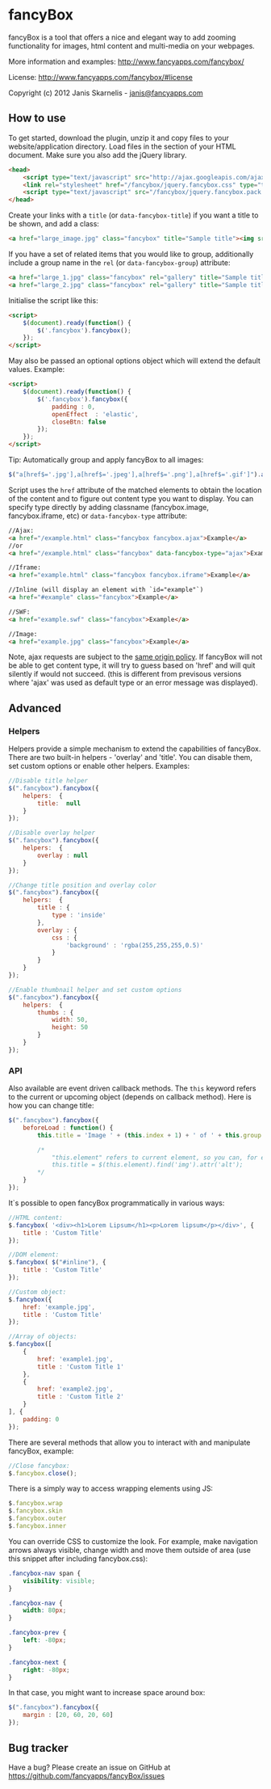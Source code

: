 fancyBox
========

fancyBox is a tool that offers a nice and elegant way to add zooming functionality for images, html content and multi-media on your webpages.

More information and examples: http://www.fancyapps.com/fancybox/

License: http://www.fancyapps.com/fancybox/#license

Copyright (c) 2012 Janis Skarnelis - janis@fancyapps.com


How to use
----------

To get started, download the plugin, unzip it and copy files to your website/application directory.
Load files in the <head> section of your HTML document. Make sure you also add the jQuery library.

```html
<head>
    <script type="text/javascript" src="http://ajax.googleapis.com/ajax/libs/jquery/1.7/jquery.min.js"></script>
    <link rel="stylesheet" href="/fancybox/jquery.fancybox.css" type="text/css" media="screen" />
    <script type="text/javascript" src="/fancybox/jquery.fancybox.pack.js"></script>
</head>
```

Create your links with a `title` (or `data-fancybox-title`) if you want a title to be shown, and add a class:

```html
<a href="large_image.jpg" class="fancybox" title="Sample title"><img src="small_image.jpg" /></a>
```

If you have a set of related items that you would like to group,
additionally include a group name in the `rel` (or `data-fancybox-group`) attribute:

```html
<a href="large_1.jpg" class="fancybox" rel="gallery" title="Sample title 1"><img src="small_1.jpg" /></a>
<a href="large_2.jpg" class="fancybox" rel="gallery" title="Sample title 1"><img src="small_2.jpg" /></a>
```

Initialise the script like this:

```html
<script>
    $(document).ready(function() {
        $('.fancybox').fancybox();
    });
</script>
```

May also be passed an optional options object which will extend the default values. Example:

```html
<script>
    $(document).ready(function() {
        $('.fancybox').fancybox({
            padding : 0,
            openEffect  : 'elastic',
            closeBtn: false
        });
    });
</script>
```

Tip: Automatically group and apply fancyBox to all images:

```js
$("a[href$='.jpg'],a[href$='.jpeg'],a[href$='.png'],a[href$='.gif']").attr('rel', 'gallery').fancybox();
```

Script uses the `href` attribute of the matched elements to obtain the location of the content and to figure out content type you want to display.
You can specify type directly by adding classname (fancybox.image, fancybox.iframe, etc) or `data-fancybox-type` attribute:

```html
//Ajax:
<a href="/example.html" class="fancybox fancybox.ajax">Example</a>
//or
<a href="/example.html" class="fancybox" data-fancybox-type="ajax">Example</a>

//Iframe:
<a href="example.html" class="fancybox fancybox.iframe">Example</a>

//Inline (will display an element with `id="example"`)
<a href="#example" class="fancybox">Example</a>

//SWF:
<a href="example.swf" class="fancybox">Example</a>

//Image:
<a href="example.jpg" class="fancybox">Example</a>
```

Note, ajax requests are subject to the [same origin policy](http://en.wikipedia.org/wiki/Same_origin_policy).
If fancyBox will not be able to get content type, it will try to guess based on 'href' and will quit silently if would not succeed.
(this is different from previsous versions where 'ajax' was used as default type or an error message was displayed).

Advanced
--------

### Helpers

Helpers provide a simple mechanism to extend the capabilities of fancyBox. There are two built-in helpers - 'overlay' and 'title'.
You can disable them, set custom options or enable other helpers. Examples:

```js
//Disable title helper
$(".fancybox").fancybox({
    helpers:  {
        title:  null
    }
});

//Disable overlay helper
$(".fancybox").fancybox({
    helpers:  {
        overlay : null
    }
});

//Change title position and overlay color
$(".fancybox").fancybox({
    helpers:  {
        title : {
            type : 'inside'
        },
        overlay : {
            css : {
                'background' : 'rgba(255,255,255,0.5)'
            }
        }
    }
});

//Enable thumbnail helper and set custom options
$(".fancybox").fancybox({
    helpers:  {
        thumbs : {
            width: 50,
            height: 50
        }
    }
});
```

### API

Also available are event driven callback methods.  The `this` keyword refers to the current or upcoming object (depends on callback method). Here is how you can change title:

```js
$(".fancybox").fancybox({
    beforeLoad : function() {
        this.title = 'Image ' + (this.index + 1) + ' of ' + this.group.length + (this.title ? ' - ' + this.title : '');

        /*
            "this.element" refers to current element, so you can, for example, use the "alt" attribute of the image to store the title:
            this.title = $(this.element).find('img').attr('alt');
        */
    }
});
```

It`s possible to open fancyBox programmatically in various ways:

```js
//HTML content:
$.fancybox( '<div><h1>Lorem Lipsum</h1><p>Lorem lipsum</p></div>', {
    title : 'Custom Title'
});

//DOM element:
$.fancybox( $("#inline"), {
    title : 'Custom Title'
});

//Custom object:
$.fancybox({
    href: 'example.jpg',
    title : 'Custom Title'
});

//Array of objects:
$.fancybox([
    {
        href: 'example1.jpg',
        title : 'Custom Title 1'
    },
    {
        href: 'example2.jpg',
        title : 'Custom Title 2'
    }
], {
    padding: 0
});
```

There are several methods that allow you to interact with and manipulate fancyBox, example:

```js
//Close fancybox:
$.fancybox.close();
```

There is a simply way to access wrapping elements using JS:

```js
$.fancybox.wrap
$.fancybox.skin
$.fancybox.outer
$.fancybox.inner
```

You can override CSS to customize the look. For example, make navigation arrows always visible,
change width and move them outside of area (use this snippet after including fancybox.css):

```css
.fancybox-nav span {
    visibility: visible;
}

.fancybox-nav {
    width: 80px;
}

.fancybox-prev {
    left: -80px;
}

.fancybox-next {
    right: -80px;
}
```

In that case, you might want to increase space around box:

```js
$(".fancybox").fancybox({
    margin : [20, 60, 20, 60]
});
```

Bug tracker
-----------

Have a bug? Please create an issue on GitHub at https://github.com/fancyapps/fancyBox/issues
